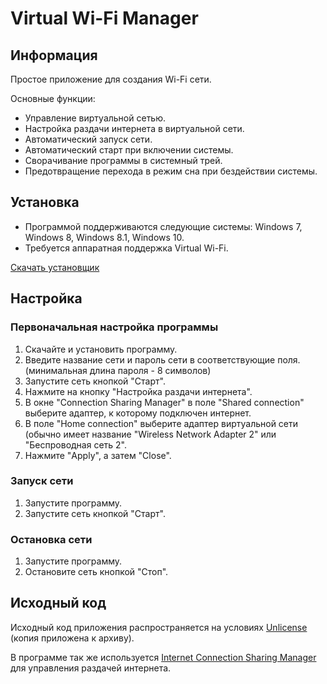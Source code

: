 # Virtual Wi-Fi Manager

## Информация

Простое приложение для создания Wi-Fi сети.

Основные функции:
* Управление виртуальной сетью.
* Настройка раздачи интернета в виртуальной сети.
* Автоматический запуск сети.
* Автоматический старт при включении системы.
* Сворачивание программы в системный трей.
* Предотвращение перехода в режим сна при бездействии системы.

## Установка

* Программой поддерживаются следующие системы: Windows 7, Windows 8, Windows 8.1, Windows 10.
* Требуется аппаратная поддержка Virtual Wi-Fi.

[Скачать установщик](Setup/VWiFiManager_Setup.exe)


## Настройка
### Первоначальная настройка программы

1. Скачайте и установить программу.
2. Введите название сети и пароль сети в соответствующие поля.  
  (минимальная длина пароля - 8 символов)
3. Запустите сеть кнопкой "Старт".
4. Нажмите на кнопку "Настройка раздачи интернета".
5. В окне "Connection Sharing Manager" в поле "Shared connection" выберите адаптер, к которому подключен интернет.
6. В поле "Home connection" выберите адаптер виртуальной сети (обычно имеет название "Wireless Network Adapter 2" или "Беспроводная сеть 2".
7. Нажмите "Apply", а затем "Close".

### Запуск сети

1. Запустите программу.
2. Запустите сеть кнопкой "Старт".


### Остановка сети

1. Запустите программу.
2. Остановите сеть кнопкой "Стоп".


## Исходный код
Исходный код приложения распространяется на условиях [Unlicense](http://unlicense.org/) (копия приложена к архиву).

В программе так же используется [Internet Connection Sharing Manager](https://github.com/utapyngo/icsmanager) для управления раздачей интернета.

